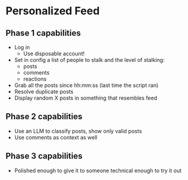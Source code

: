 # Personalized Feed

## Phase 1 capabilities

- Log in
	- Use disposable account!
- Set in config a list of people to stalk and the level of stalking:
	- posts
	- comments
	- reactions
- Grab all the posts since hh:mm:ss (last time the script ran)
- Resolve duplicate posts
- Display random X posts in something that resembles feed

## Phase 2 capabilities

- Use an LLM to classify posts, show only valid posts
- Use comments as context as well

## Phase 3 capabilities

- Polished enough to give it to someone technical enough to try it out